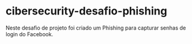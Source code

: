 # cibersecurity-desafio-phishing
Neste desafio de projeto foi criado um Phishing para capturar senhas de login do Facebook.
